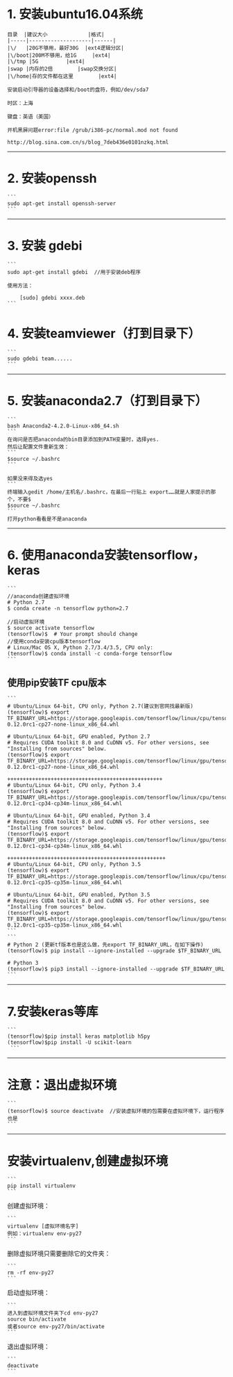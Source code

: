 # 1. 安装ubuntu16.04系统
	目录  |建议大小             |格式|
  	|-----|--------------------|------|
	|\/   |20G不够用，最好30G  |ext4逻辑分区|
	|\/boot|200M不够用，给1G     |ext4|
	|\/tmp |5G		   |ext4|
	|swap |内存的2倍		|swap交换分区|
	|\/home|存的文件都在这里	    |ext4|
	
	安装启动引导器的设备选择和/boot的盘符，例如/dev/sda7
	
	时区：上海
  
	键盘：英语（美国）
	
	开机黑屏问题error:file /grub/i386-pc/normal.mod not found
  
	http://blog.sina.com.cn/s/blog_7deb436e0101nzkq.html
	
-------------------------
# 2. 安装openssh
	```
	sudo apt-get install openssh-server
	```
------------------------------------------
# 3. 安装 gdebi
	```
	sudo apt-get install gdebi  //用于安装deb程序

  	使用方法：
  
    	[sudo] gdebi xxxx.deb
	```
    
# 4. 安装teamviewer（打到目录下）
	```
	sudo gdebi team......
	```
-----------------------------
# 5. 安装anaconda2.7（打到目录下）
	```
	bash Anaconda2-4.2.0-Linux-x86_64.sh
  	```
	在询问是否把anaconda的bin目录添加到PATH变量时，选择yes. 
  	然后让配置文件重新生效：
	```
	$source ~/.bashrc
	```
  
	如果没来得及选yes
	```
	终端输入gedit /home/主机名/.bashrc，在最后一行贴上 export……就是人家提示的那个，不要$
	$source ~/.bashrc
	```
	打开python看看是不是anaconda
-----------------------------------------
# 6. 使用anaconda安装tensorflow，keras
	```
  	//anaconda创建虚拟环境
  	# Python 2.7
	$ conda create -n tensorflow python=2.7
  
	//启动虚拟环境
	$ source activate tensorflow
	(tensorflow)$  # Your prompt should change
	//使用conda安装cpu版本tensorflow
	# Linux/Mac OS X, Python 2.7/3.4/3.5, CPU only:
	(tensorflow)$ conda install -c conda-forge tensorflow
	```
	
## 使用pip安装TF cpu版本
  	```
	# Ubuntu/Linux 64-bit, CPU only, Python 2.7(建议到官网找最新版)
	(tensorflow)$ export TF_BINARY_URL=https://storage.googleapis.com/tensorflow/linux/cpu/tensorflow-0.12.0rc1-cp27-none-linux_x86_64.whl

	# Ubuntu/Linux 64-bit, GPU enabled, Python 2.7
	# Requires CUDA toolkit 8.0 and CuDNN v5. For other versions, see "Installing from sources" below.
	(tensorflow)$ export TF_BINARY_URL=https://storage.googleapis.com/tensorflow/linux/gpu/tensorflow_gpu-0.12.0rc1-cp27-none-linux_x86_64.whl

	++++++++++++++++++++++++++++++++++++++++++++++++++
	# Ubuntu/Linux 64-bit, CPU only, Python 3.4
	(tensorflow)$ export TF_BINARY_URL=https://storage.googleapis.com/tensorflow/linux/cpu/tensorflow-0.12.0rc1-cp34-cp34m-linux_x86_64.whl

	# Ubuntu/Linux 64-bit, GPU enabled, Python 3.4
	# Requires CUDA toolkit 8.0 and CuDNN v5. For other versions, see "Installing from sources" below.
	(tensorflow)$ export TF_BINARY_URL=https://storage.googleapis.com/tensorflow/linux/gpu/tensorflow_gpu-0.12.0rc1-cp34-cp34m-linux_x86_64.whl

	+++++++++++++++++++++++++++++++++++++++++++++++++++
	# Ubuntu/Linux 64-bit, CPU only, Python 3.5
	(tensorflow)$ export TF_BINARY_URL=https://storage.googleapis.com/tensorflow/linux/cpu/tensorflow-0.12.0rc1-cp35-cp35m-linux_x86_64.whl

	# Ubuntu/Linux 64-bit, GPU enabled, Python 3.5
	# Requires CUDA toolkit 8.0 and CuDNN v5. For other versions, see "Installing from sources" below.
	(tensorflow)$ export TF_BINARY_URL=https://storage.googleapis.com/tensorflow/linux/gpu/tensorflow_gpu-0.12.0rc1-cp35-cp35m-linux_x86_64.whl
  	```
  	```
	# Python 2 (更新tf版本也是这么做，先export TF_BINARY_URL，在如下操作)
	(tensorflow)$ pip install --ignore-installed --upgrade $TF_BINARY_URL

	# Python 3
	(tensorflow)$ pip3 install --ignore-installed --upgrade $TF_BINARY_URL
	```
-------------------------------------------
# 7.安装keras等库
  	```
	(tensorflow)$pip install keras matplotlib h5py
 	(tensorflow)$pip install -U scikit-learn
 	 ```
----------------------------------------------	
# 注意：退出虚拟环境
  	```
	(tensorflow)$ source deactivate  //安装虚拟环境的包需要在虚拟环境下，运行程序也是
	```
	
	
------------------------------------------------
# 安装virtualenv,创建虚拟环境
	```
	pip install virtualenv
	```

创建虚拟环境：

  	```
	virtualenv [虚拟环境名字]
	例如：virtualenv env-py27
  	```
	
删除虚拟环境只需要删除它的文件夹：

  	```
	rm -rf env-py27
	```
启动虚拟环境：
	
  	```
	进入到虚拟环境文件夹下cd env-py27
	source bin/activate
	或者source env-py27/bin/activate
  	```
退出虚拟环境：

 	```
	deactivate
  	```
